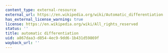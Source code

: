 ```yaml
---
content_type: external-resource
external_url: https://en.wikipedia.org/wiki/Automatic_differentiation
has_external_license_warning: true
license: https://en.wikipedia.org/wiki/All_rights_reserved
status: ''
title: automatic differentiation
uid: a867daa3-d854-4ec9-9dd6-1b431d59869f
wayback_url: ''
---
```

